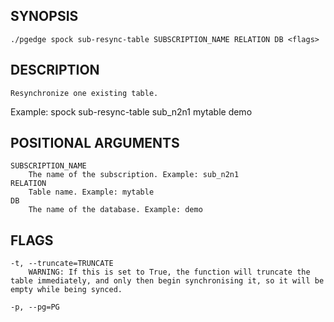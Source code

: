 ## SYNOPSIS
    ./pgedge spock sub-resync-table SUBSCRIPTION_NAME RELATION DB <flags>
 
## DESCRIPTION
    Resynchronize one existing table. 

Example: spock sub-resync-table sub_n2n1 mytable demo
 
## POSITIONAL ARGUMENTS
    SUBSCRIPTION_NAME
        The name of the subscription. Example: sub_n2n1
    RELATION
        Table name. Example: mytable
    DB
        The name of the database. Example: demo
 
## FLAGS
    -t, --truncate=TRUNCATE
        WARNING: If this is set to True, the function will truncate the table immediately, and only then begin synchronising it, so it will be empty while being synced.
    
    -p, --pg=PG
    
    
